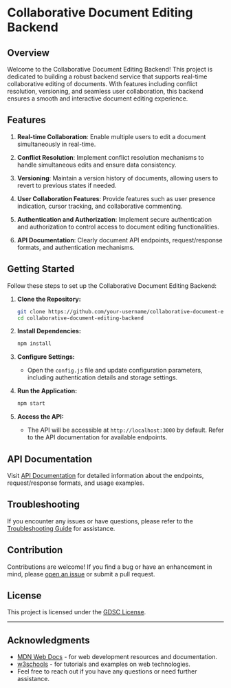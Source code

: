 # Collaborative Document Editing Backend

## Overview

Welcome to the Collaborative Document Editing Backend! This project is dedicated to building a robust backend service that supports real-time collaborative editing of documents. With features including conflict resolution, versioning, and seamless user collaboration, this backend ensures a smooth and interactive document editing experience.

## Features

1. **Real-time Collaboration**: Enable multiple users to edit a document simultaneously in real-time.

2. **Conflict Resolution**: Implement conflict resolution mechanisms to handle simultaneous edits and ensure data consistency.

3. **Versioning**: Maintain a version history of documents, allowing users to revert to previous states if needed.

4. **User Collaboration Features**: Provide features such as user presence indication, cursor tracking, and collaborative commenting.

5. **Authentication and Authorization**: Implement secure authentication and authorization to control access to document editing functionalities.

6. **API Documentation**: Clearly document API endpoints, request/response formats, and authentication mechanisms.

## Getting Started

Follow these steps to set up the Collaborative Document Editing Backend:

1. **Clone the Repository:**
    ```bash
    git clone https://github.com/your-username/collaborative-document-editing-backend.git
    cd collaborative-document-editing-backend
    ```

2. **Install Dependencies:**
    ```bash
    npm install
    ```

3. **Configure Settings:**
    - Open the `config.js` file and update configuration parameters, including authentication details and storage settings.

4. **Run the Application:**
    ```bash
    npm start
    ```

5. **Access the API:**
    - The API will be accessible at `http://localhost:3000` by default. Refer to the API documentation for available endpoints.

## API Documentation

Visit [API Documentation](docs/api.md) for detailed information about the endpoints, request/response formats, and usage examples.

## Troubleshooting

If you encounter any issues or have questions, please refer to the [Troubleshooting Guide](docs/troubleshooting.md) for assistance.

## Contribution

Contributions are welcome! If you find a bug or have an enhancement in mind, please [open an issue](https://github.com/your-username/collaborative-document-editing-backend/issues) or submit a pull request.

## License

This project is licensed under the [GDSC License](LICENSE).

---
## Acknowledgments

- [MDN Web Docs](https://developer.mozilla.org/en-US/) - for web development resources and documentation.
- [w3schools](www.w3schools.com) - for tutorials and examples on web technologies.
- Feel free to reach out if you have any questions or need further assistance.
